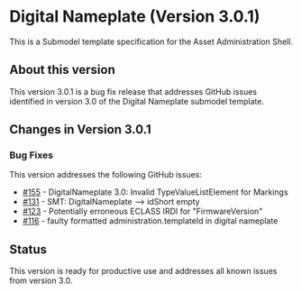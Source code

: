 # Digital Nameplate (Version 3.0.1)

This is a Submodel template specification for the Asset Administration Shell.

## About this version

This version 3.0.1 is a bug fix release that addresses GitHub issues identified in version 3.0 of the Digital Nameplate submodel template.

## Changes in Version 3.0.1

### Bug Fixes

This version addresses the following GitHub issues:

- [#155](https://github.com/admin-shell-io/submodel-templates/issues/155) - DigitalNameplate 3.0: Invalid TypeValueListElement for Markings
- [#131](https://github.com/admin-shell-io/submodel-templates/issues/131) - SMT: DigitalNameplate --> idShort empty
- [#123](https://github.com/admin-shell-io/submodel-templates/issues/123) - Potentially erroneous ECLASS IRDI for "FirmwareVersion"
- [#116](https://github.com/admin-shell-io/submodel-templates/issues/116) - faulty formatted administration.templateId in digital nameplate

## Status

This version is ready for productive use and addresses all known issues from version 3.0.
